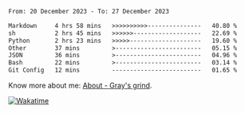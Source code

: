 <!--START_SECTION:waka-->

```txt
From: 20 December 2023 - To: 27 December 2023

Markdown     4 hrs 58 mins   >>>>>>>>>>---------------   40.80 %
sh           2 hrs 45 mins   >>>>>>-------------------   22.69 %
Python       2 hrs 23 mins   >>>>>--------------------   19.60 %
Other        37 mins         >------------------------   05.15 %
JSON         36 mins         >------------------------   04.96 %
Bash         22 mins         >------------------------   03.14 %
Git Config   12 mins         -------------------------   01.65 %
```

<!--END_SECTION:waka-->

<!-- [![grayxu's github stats](https://github-readme-stats.vercel.app/api?username=grayxu&count_private=true&show_icons=true)](https://github.com/grayxu) -->

Know more about me: [About - Gray's grind](https://www.grayxu.cn/).
<p align="left">
  <a href="https://wakatime.com/@grayxu" target="_blank">
    <img alt="Wakatime" src="https://wakatime.com/badge/user/c69eb31e-43a1-463f-8968-c3449e386f57.svg"/>
  </a>
</p>

